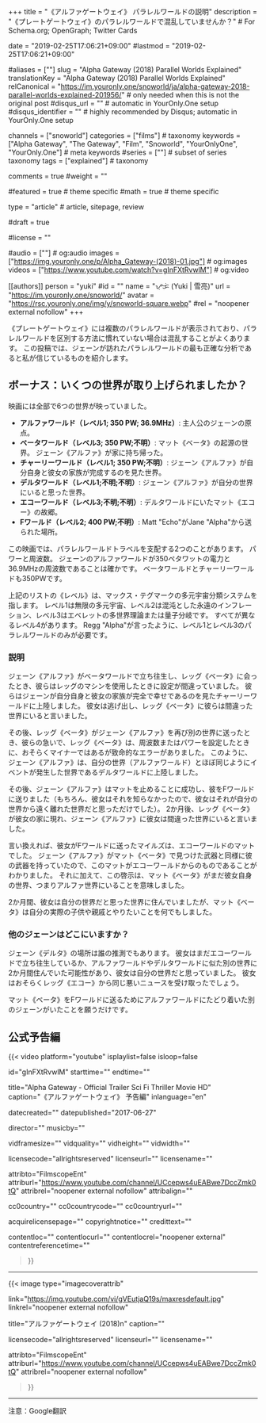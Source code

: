 +++
title = "《アルファゲートウェイ》 パラレルワールドの説明"
description = "《プレートゲートウェイ》のパラレルワールドで混乱していませんか？"	# For Schema.org; OpenGraph; Twitter Cards

date = "2019-02-25T17:06:21+09:00"
#lastmod = "2019-02-25T17:06:21+09:00"

#aliases = [""]
slug = "Alpha Gateway (2018) Parallel Worlds Explained"
translationKey = "Alpha Gateway (2018) Parallel Worlds Explained"
relCanonical = "https://im.youronly.one/snoworld/ja/alpha-gateway-2018-parallel-worlds-explained-201956/"                            # only needed when this is not the original post
#disqus_url = ""                                                    # automatic in YourOnly.One setup
#disqus_identifier = ""                                             # highly recommended by Disqus; automatic in YourOnly.One setup

channels = ["snoworld"]
categories = ["films"]														# taxonomy
keywords = ["Alpha Gateway", "The Gateway", "Film", "Snoworld", "YourOnlyOne", "YourOnly.One"]															# meta keywords
#series = [""]																# subset of series taxonomy
tags = ["explained"]																	# taxonomy

comments = true
#weight = ""

#featured = true															# theme specific
#math = true																	# theme specific

type = "article"                                                           # article, sitepage, review

#draft = true

#license = ""

#audio = [""]																# og:audio
images = ["https://img.youronly.one/p/Alpha_Gateway-(2018)-01.jpg"]    # og:images
videos = ["https://www.youtube.com/watch?v=gInFXtRvwlM"]                               # og:video

[[authors]]
  person = "yuki"
  #id = ""
  name = "ᜌᜓᜃᜒ (Yuki | 雪亮)"
  url = "https://im.youronly.one/snoworld/"
  avatar = "https://rsc.youronly.one/img/y/snoworld-square.webp"
  #rel = "noopener external nofollow"
+++

《プレートゲートウェイ》には複数のパラレルワールドが表示されており、パラレルワールドを区別する方法に慣れていない場合は混乱することがよくあります。 この投稿では、ジェーンが訪れたパラレルワールドの最も正確な分析であると私が信じているものを紹介します。

<!--more-->

## ボーナス：いくつの世界が取り上げられましたか？

映画には全部で6つの世界が映っていました。

- **アルファワールド（レベル1; 350 PW; 36.9MHz）**: 主人公のジェーンの原点。
- **ベータワールド（レベル3; 350 PW;不明）**: マット《ベータ》の起源の世界。 ジェーン《アルファ》が家に持ち帰った。
- **チャーリーワールド（レベル1; 350 PW;不明）**: ジェーン《アルファ》が自分自身と彼女の家族が完成するのを見た世界。
- **デルタワールド（レベル1;不明;不明）**: ジェーン《アルファ》が自分の世界にいると思った世界。
- **エコーワールド（レベル3;不明;不明）**: デルタワールドにいたマット《エコー》の故郷。
- **Fワールド（レベル2; 400 PW;不明）**: Matt "Echo"がJane "Alpha"から送られた場所。

この映画では、パラレルワールドトラベルを支配する2つのことがあります。 パワーと周波数。 ジェーンのアルファワールドが350ペタワットの電力と36.9MHzの周波数であることは確かです。 ベータワールドとチャーリーワールドも350PWです。

上記のリストの《レベル》は、マックス・テグマークの多元宇宙分類システムを指します。 レベル1は無限の多元宇宙、レベル2は混沌とした永遠のインフレーション、レベル3はエベレットの多世界理論または量子分岐です。 すべてが異なるレベル4があります。 Regg "Alpha"が言ったように、レベル1とレベル3のパラレルワールドのみが必要です。

### 説明

ジェーン《アルファ》がベータワールドで立ち往生し、レッグ《ベータ》に会ったとき、彼らはレッグのマシンを使用したときに設定が間違っていました。 彼らはジェーンが自分自身と彼女の家族が完全で幸せであるのを見たチャーリーワールドに上陸しました。 彼女は逃げ出し、レッグ《ベータ》に彼らは間違った世界にいると言いました。

その後、レッグ《ベータ》がジェーン《アルファ》を再び別の世界に送ったとき、彼らの急いで、レッグ《ベータ》は、周波数またはパワーを設定したときに、おそらくマイナーではあるが致命的なエラーがありました。 このように、ジェーン《アルファ》は、自分の世界（アルファワールド）とほぼ同じようにイベントが発生した世界であるデルタワールドに上陸しました。

その後、ジェーン《アルファ》はマットを止めることに成功し、彼をFワールドに送りました（もちろん、彼女はそれを知らなかったので、彼女はそれが自分の世界から遠く離れた世界だと思っただけでした）。 2か月後、レッグ《ベータ》が彼女の家に現れ、ジェーン《アルファ》に彼女は間違った世界にいると言いました。

言い換えれば、彼女がFワールドに送ったマイルズは、エコーワールドのマットでした。 ジェーン《アルファ》がマット《ベータ》で見つけた武器と同様に彼の武器を持っていたので、このマットがエコーワールドからのものであることがわかりました。 それに加えて、この啓示は、マット《ベータ》がまだ彼女自身の世界、つまりアルファ世界にいることを意味しました。

2か月間、彼女は自分の世界だと思った世界に住んでいましたが、マット《ベータ》は自分の実際の子供や親戚とやりたいことを何でもしました。

### 他のジェーンはどこにいますか？

ジェーン《デルタ》の場所は誰の推測でもあります。 彼女はまだエコーワールドで立ち往生しているか、アルファワールドやデルタワールドに似た別の世界に2か月間住んでいた可能性があり、彼女は自分の世界だと思っていました。 彼女はおそらくレッグ《エコー》から同じ悪いニュースを受け取ったでしょう。

マット《ベータ》をFワールドに送るためにアルファワールドにたどり着いた別のジェーンがいたことを願うだけです。

## 公式予告編

{{< video
  platform="youtube"
  isplaylist=false
  isloop=false

  id="gInFXtRvwlM"
  starttime=""
  endtime=""

  title="Alpha Gateway - Official Trailer Sci Fi Thriller Movie HD"
  caption="《アルファゲートウェイ》 予告編"
  inlanguage="en"

  datecreated=""
  datepublished="2017-06-27"

  director=""
  musicby=""

  vidframesize=""
  vidquality=""
  vidheight=""
  vidwidth=""

  licensecode="allrightsreserved"
  licenseurl=""
  licensename=""

  attribto="FilmscopeEnt"
  attriburl="https://www.youtube.com/channel/UCcepws4uEABwe7DccZmk0tQ"
  attribrel="noopener external nofollow"
  attribalign=""

  cc0country=""
  cc0countrycode=""
  cc0countryurl=""

  acquirelicensepage=""
  copyrightnotice=""
  credittext=""

  contentloc=""
  contentlocurl=""
  contentlocrel="noopener external"
  contentreferencetime=""
>}}

---

{{< image
  type="imagecoverattrib"

  link="https://img.youtube.com/vi/gVEutjaQ19s/maxresdefault.jpg"
  linkrel="noopener external nofollow"

  title="アルファゲートウェイ (2018)n"
  caption=""

  licensecode="allrightsreserved"
  licenseurl=""
  licensename=""

  attribto="FilmscopeEnt"
  attriburl="https://www.youtube.com/channel/UCcepws4uEABwe7DccZmk0tQ"
  attribrel="noopener external nofollow"
>}}

---

注意：Google翻訳
